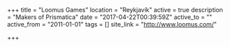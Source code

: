 +++
title = "Loomus Games"
location = "Reykjavík"
active = true
description = "Makers of Prismatica"
date = "2017-04-22T00:39:59Z"
active_to = ""
active_from = "2011-01-01"
tags = []
site_link = "http://www.loomus.com/"

+++

